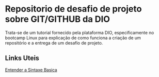 # Repositorio de desafio de projeto sobre GIT/GITHUB da DIO
Trata-se de um tutorial fornecido pela plataforma DIO, especificamente no bootcamp Linux para explicação de como funciona a criação de um repositório e a entrega de um desafio de projeto.

## Links Uteis
[Entender a Sintaxe Basica](https://www.markdownguide.org/basic-syntax/)
